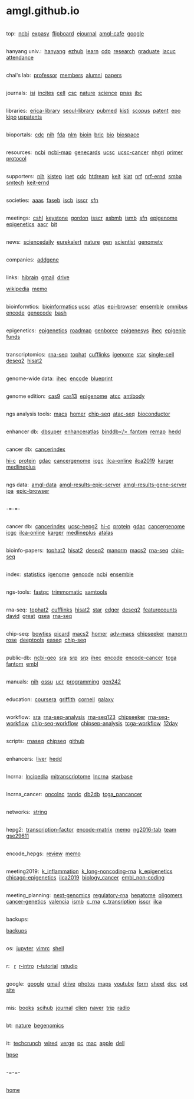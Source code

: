 # amgl.github.io

 
 

<br>top:&nbsp;
<a href="http://www.ncbi.nlm.nih.gov/Sitemap/index.html">ncbi</a>&nbsp;
<a href="http://www.expasy.org/">expasy</a>&nbsp;
<a href="https://flipboard.com/">flipboard</a>&nbsp;
<a href="https://information.hanyang.ac.kr/#/eds/ejournal/result?keyword=nature">ejournal</a>&nbsp;
<a href="http://cafe.naver.com/aprl.cafe">amgl-cafe</a>&nbsp;
<a href="http://www.google.com/ncr">google</a>&nbsp;

<br>hanyang univ.:&nbsp;
<a href="http://www.hanyang.ac.kr/">hanyang</a>&nbsp;
<a href="http://portal.hanyang.ac.kr/">ezhub</a>&nbsp;
<a href="https://learn.hanyang.ac.kr/">learn</a>&nbsp;
<a href="https://cdp.hanyang.ac.kr/">cdp</span></a>&nbsp;
<a href="http://ericaresearch.hanyang.ac.kr/">research</a>&nbsp;
<a href="http://www.sgs.hanyang.ac.kr/">graduate</a>&nbsp;
<a href="https://larc.hanyang.ac.kr:476/">iacuc</a>&nbsp;
<a href="https://check.hanyang.ac.kr/">attendance</a>&nbsp;

<br>chai's lab:&nbsp;
<a href="https://docs.google.com/document/d/1hAZFe5dXtwgXVcvvWHb7XQsmFF6Rh97SHpaKBtgK7Qc/edit?usp=sharing">professor</a>&nbsp;
<a href="https://docs.google.com/spreadsheets/d/105y6rK6SInNxWnmIw--XpV3xBdFi8Yc7du93dwO3p2c/edit?usp=sharing">members</a>&nbsp;
<a href="https://docs.google.com/spreadsheets/d/1avT7loKM3bIoJQnJJf9Vx8wzmGtClQzgDqD4RRX6_b8/edit?usp=sharing">alumni</a>&nbsp;
<a href="https://docs.google.com/document/d/1gl15mBdlcoeS9UCBciYmTgnnVt2xwxSt_JnfUEmwDfw/">papers</a>&nbsp;


<br>journals:&nbsp;
<a href="http://www.isiknowledge.com/">isi</a>&nbsp;
<a href="https://jcr.incites.thomsonreuters.com/">incites</a>&nbsp;
<a href="http://www.cell.com/">cell</a>&nbsp;
<a href="http://www.cell.com/cell-stem-cell/">csc</a>&nbsp;
<a href="http://www.nature.com/">nature</a>&nbsp;
<a href="http://www.scienceonline.org/">science</a>&nbsp;
<a href="http://www.pnas.org/">pnas</a>&nbsp;
<a href="http://www.jbc.org/">jbc</a>&nbsp;

<br>libraries:&nbsp;
<a href="http://information.hanyang.ac.kr/">erica-library</a>&nbsp;
<a href="http://library.hanyang.ac.kr/">seoul-library</a>&nbsp;
<a href="http://www.ncbi.nlm.nih.gov/pubmed/">pubmed</a>&nbsp;
<a href="http://www.kisti.re.kr/">kisti</a>&nbsp;
<a href="http://www.scopus.com/">scopus</a>&nbsp;
<a href="http://www.uspto.gov/">patent</a>&nbsp;
<a href="http://www.european-patent-office.org/">epo</a>&nbsp;
<a href="http://www.kipo.go.kr/">kipo</a>
<a href="http://www.freepatentsonline.com/">uspatents</a>&nbsp;

<br>bioportals:&nbsp;
<a href="http://www.cdc.gov/">cdc</a>&nbsp;
<a href="http://www.nih.gov/">nih</a>&nbsp;
<a href="http://www.fda.gov/">fda</a>&nbsp;
<a href="http://www.nlm.nih.gov/">nlm</a>&nbsp;
<a href="http://www.bioin.or.kr">bioin</a>&nbsp;
<a href="http://www.ibric.org/">bric</a>&nbsp;
<a href="http://www.bio.com/">bio</a>&nbsp;
<a href="http://www.biospace.com/">biospace</a>&nbsp;

<br>resources:&nbsp;
<a href="http://www.ncbi.nlm.nih.gov/">ncbi</a>&nbsp;
<a href="http://www.ncbi.nlm.nih.gov/Sitemap/index.html">ncbi-map</a>&nbsp;
<a href="http://www.genecards.org/">genecards</a>&nbsp;
<a href="http://genome.ucsc.edu/">ucsc</a>&nbsp;
<a href="http://genome-cancer.ucsc.edu/">ucsc-cancer</a>&nbsp;
<a href="http://www.genome.gov/10000375/">nhgri</a>&nbsp;
<a href="http://primer3plus.com/">primer</a>&nbsp;
<a href="http://www.protocol-online.org/">protocol</a>&nbsp;

<br>supporters:&nbsp;
<a href="http://projectreporter.nih.gov/">nih</a>&nbsp;
<a href="http://www.kistep.re.kr/">kistep</a>&nbsp;
<a href="http://www.ipet.re.kr/">ipet</a>&nbsp;
<a href="http://www.cdc.go.kr/">cdc</a>&nbsp;
<a href="http://www.htdream.kr/">htdream</a>&nbsp;
<a href="http://www.keit.re.kr/">keit</a>&nbsp;
<a href="http://www.kiat.or.kr/">kiat</a>&nbsp;
<a href="http://www.nrf.re.kr/">nrf</a>&nbsp;
<a href="http://ernd.nrf.re.kr/">nrf-ernd</a>&nbsp;
<a href="http://www.smba.go.kr/">smba</a>&nbsp;
<a href="http://www.smtech.go.kr/">smtech</a>&nbsp;
<a href="http://www.ernd.go.kr/">keit-ernd</a>&nbsp;

<br>societies:&nbsp;
<a href="http://www.aaas.org/">aaas</a>&nbsp;
<a href="http://www.faseb.org/">faseb</a>&nbsp;
<a href="http://www.iscb.org/">iscb</a>&nbsp;
<a href="http://www.isscr.org/">isscr</a>&nbsp;
<a href="http://web.sfn.org/">sfn</a>&nbsp;

<br>meetings:&nbsp;
<a href="https://meetings.cshl.edu/meetingshome.aspx">cshl</a>&nbsp;
<a href="http://www.keystonesymposia.org/">keystone</a>&nbsp;
<a href="http://www.grc.org/">gordon</a>&nbsp;
<a href="http://www.isscr.org/meetings-events/annual-meetings/isscr-annual-meeting-2019">isscr</a>&nbsp;
<a href="http://www.asbmb.org/meeting2019/">asbmb</a>&nbsp;
<a href="https://www.iscb.org/ismbeccb2019">ismb</a>&nbsp;
<a href="http://www.sfn.org/Meetings/Neuroscience-2019/">sfn</a>&nbsp;
<a href="http://epigenie.com/conferences">epigenome</a>&nbsp;
<a href="http://https://www.abcam.com/index.html?pageconfig=tradeshowsearch&intClassID=5">epigenetics</a>&nbsp;
<a href="https://www.aacr.org/Meetings/Pages/MeetingDetail.aspx?EventItemID=174">aacr</a>&nbsp;
<a href="http://www.bitcongress.com/cancer2019/">bit</a>&nbsp;

<br>news:&nbsp;
<a href="http://www.sciencedaily.com/">sciencedaily</a>&nbsp;
<a href="http://www.eurekalert.org/">eurekalert</a>&nbsp;
<a href="http://www.nature.com/news/">nature</a>&nbsp;
<a href="https://www.genengnews.com/">gen</a>&nbsp;
<a href="https://www.the-scientist.com/">scientist</a>&nbsp;
<a href="http://www.genome.gov/27532724">genometv</a>&nbsp;

<br>companies:&nbsp;
<a href="http://www.addgen.org/">addgene</a>&nbsp;

<br>links:&nbsp;
<a href="http://www.hibrain.net/">hibrain</a>&nbsp;
<a href="http://gmail.com/">gmail</a>&nbsp;
<a href="http://drive.google.com/">drive</a>&nbsp;
<!-- <a href="http://gen.lib.rus.ec/">books</a>&nbsp;-->
<a href="http://en.wikipedia.org/wiki/Main_Page/">wikipedia</a>&nbsp;
<a href="https://gene.hanyang.ac.kr/memo.html">memo</a>&nbsp;<br>


<br>bioinformtics:&nbsp;
<a href="http://scifeeds.com/category/life-science/bioinformatics/">bioinformatics</a>
<a href="http://genome.ucsc.edu/" target="_blank">ucsc</a>&nbsp;
<a href="http://www.genboree.org/epigenomeatlas/index.rhtml">atlas</a>&nbsp;
<a href="http://www.epigenomebrowser.org/">epi-browser</a>&nbsp;
<a href="http://useast.ensembl.org/info/docs/funcgen/regulation_sources.html" target="_blank">ensemble</a>&nbsp;
<a href="http://www.ncbi.nlm.nih.gov/geo/" target="_blank">omnibus</a>&nbsp;
<a href="http://www.genome.gov/26524507">encode</span></a>&nbsp;
<a href="https://www.gencodegenes.org/">genecode</a>&nbsp;
<a href="https://github.com/stephenturner/oneliners">bash</a>&nbsp;

<br>epigenetics:&nbsp;
<a href="http://scifeeds.com/category/life-science/epigenetics/">epigenetics</a>&nbsp;
<a href="http://www.roadmapepigenomics.org/">roadmap</span></a>&nbsp;
<a href="http://www.genboree.org/java-bin/login.jsp">genboree</a>&nbsp;
<a href="http://www.epigenesys.eu/">epigenesys</a>&nbsp;
<a href="http://ihec-epigenomes.net/">ihec</a>&nbsp;
<a href="http://www.epigenie.com/">epigenie</a>&nbsp;
<a href="http://commonfund.nih.gov/epigenomics/" target="_blank">funds</a>&nbsp;

<br>transcriptomics:&nbsp;
<a href="http://www.rna-seqblog.com/" rel="tag">rna-seq</a>&nbsp;
<a href="http://ccb.jhu.edu/software/tophat/index.shtml">tophat</a>&nbsp;
<a href="http://cufflinks.cbcb.umd.edu/">cufflinks</a>&nbsp;
<a href="http://support.illumina.com/sequencing/sequencing_software/igenome.html">igenome</a>&nbsp;
<a href="https://github.com/alexdobin/STAR">star</a>&nbsp;
<a href="https://hemberg-lab.github.io/scRNA.seq.course/">single-cell</a>&nbsp;
<a href="https://www.bioconductor.org/help/course-materials/2015/LearnBioconductorFeb2015/B02.1.1_RNASeqLab.html">deseq2</a>&nbsp;
<a href="https://pods.iplantcollaborative.org/wiki/display/TUT/RNA-seq+Tutorial-+HISAT2%2C+StringTie+and+Ballgown">hisat2</a>&nbsp;

<br>genome-wide data:&nbsp;
<a href="http://ihec-epigenomes.net/">ihec</a>&nbsp;
<a href="https://encodeproject.org/">encode</a>&nbsp;
<a href="http://www.blueprint-epigneome.eu/">blueprint</a>&nbsp;


<br>genome edition:&nbsp;
<a href="https://www.addgene.org/crispr/guide/">cas9</a>&nbsp;
<a href="https://www.broadinstitute.org/visuals/cas13-primer">cas13</a>&nbsp;
<a href="https://commonfund.nih.gov/epigenomics/programhighlights">epigenome</a>&nbsp;
<a href="http://www.atcc.org/">atcc</a>&nbsp;
<a href="http://www.antibodyresource.com/">antibody</a>&nbsp;

<br>ngs analysis tools:&nbsp;
<a href="https://github.com/taoliu/MACS/">macs</a>&nbsp;
<a href="http://homer.salk.edu/homer/ngs/">homer</a>&nbsp;
<a href="https://github.com/crazyhottommy/ChIP-seq-analysis">chip-seq</a>&nbsp;
<a href="https://sites.google.com/site/atacseqpublic/">atac-seq</a>&nbsp;
<a href="http://www.bioconductor.org/">bioconductor</a>&nbsp;<br>

<br>enhancer db:&nbsp;
<a href="https://omictools.com/dbsuper-tool">dbsuper</a>&nbsp;
<a href="http://enhanceratlas.org/">enhanceratlas</a>&nbsp;
<a href="http://http://bind-db.huji.ac.il/bindDB/default_new.php">binddb</>&nbsp;
<a href="http://fantom.gsc.riken.jp/5/">fantom</a>&nbsp;
<a href="http://pedagogix-tagc.univ-mrs.fr/remap/">remap</a>&nbsp;
<a href="http://http://zdzlab.einstein.yu.edu/1/hedd.php">hedd</a>&nbsp;

<br>cancer db:&nbsp;
<a href="http://www.cancerindex.org/geneweb/X070601.htm">cancerindex</a>&nbsp;
<!-- <a href="http://genome.ucsc.edu/cgi-bin/hgTracks?hgS_doOtherUser=submit&hgS_otherUserName=ygchai&hgS_otherUserSessionName=hg19%2Dhepg2%2Dnov052018">ucsc-hep</a>&nbsp;-->
<a href="http://promoter.bx.psu.edu/hi-c/index.html">hi-c</a>&nbsp;
<a href="https://www.proteinatlas.org/">protein</a>&nbsp;
<a href="https://gdac.broadinstitute.org">gdac</a>&nbsp;
<a href="https://portal.gdc.cancer.gov/">cancergenome</a>&nbsp;
<a href="https://dcc.icgc.org">icgc</a>&nbsp;
<a href="https://www.ilca-online.org">ilca-online</a>&nbsp;
<a href="https://www.ilca2019.org">ilca2019</a>&nbsp;
<a href="https://www.karger.com/Journal/Home/255487">karger</a>&nbsp;
<a href="https://medlineplus.gov/livercancer.html">medlineplus</a>&nbsp;

<br>ngs data:&nbsp;
<a href="http://gene.hanyang.ac.kr/amgl-ngs-data/">amgl-data</a>&nbsp;
<a href="http://166.104.249.97/">amgl-results-epic-server</a>&nbsp;
<a href="http://gene.hanyang.ac.kr/analysis/">amgl-results-gene-server</a>&nbsp;
<a href="http://www.ingenuity.com/">ipa</a>&nbsp;
<a href="http://166.104.249.95/">epic-browser</a>&nbsp;<br>


<br>-=-=-&nbsp;
<!--
<br>amgl-server:&nbsp;
<a href="https://gene.hanyang.ac.kr/2018/">2018</a>&nbsp;
<a href="https://gene.hanyang.ac.kr/2019/">2019</a>&nbsp;

<a href="https://gene.hanyang.ac.kr/eteam/">eteam</a>&nbsp;
<a href="https://gene.hanyang.ac.kr/eteam/HepG2-AMGL-NGS/Encode-HepG2/">encode-hepg2</a>&nbsp;
-->
<br>cancer db:&nbsp;
<a href="http://www.cancerindex.org/geneweb/X070601.htm">cancerindex</a>&nbsp;
<a href="http://genome.ucsc.edu/cgi-bin/hgTracks?hgS_doOtherUser=submit&hgS_otherUserName=ygchai&hgS_otherUserSessionName=hg19%2Dhepg2%2Dnov072018">ucsc-hepg2</a>&nbsp;
<a href="http://promoter.bx.psu.edu/hi-c/index.html">hi-c</a>&nbsp;
<a href="https://www.proteinatlas.org/">protein</a>&nbsp;
<a href="https://gdac.broadinstitute.org">gdac</a>&nbsp;
<a href="https://portal.gdc.cancer.gov/">cancergenome</a>&nbsp;
<a href="https://dcc.icgc.org">icgc</a>&nbsp;
<a href="https://www.ilca-online.org">ilca-online</a>&nbsp;
<a href="https://www.karger.com/Journal/Home/255487">karger</a>&nbsp;
<a href="https://medlineplus.gov/livercancer.html">medlineplus</a>&nbsp;
<a href="https://www.cell.com/pb-assets/consortium/pancanceratlas/pancani3/index.html">atalas</a>&nbsp;

<br>bioinfo-papers:&nbsp;
<a href="https://www.nature.com/articles/nprot.2012.016">tophat2</a>&nbsp;
<a href="https://www.nature.com/articles/nprot.2016.095">hisat2</a>&nbsp;
<a href="https://www.nature.com/articles/nprot.2013.099">deseq2</a>&nbsp;
<a href="https://genomebiology.biomedcentral.com/articles/10.1186/gb-2012-13-3-r16">manorm</a>&nbsp;
<a href="https://www.nature.com/articles/nprot.2012.101">macs2</a>&nbsp;
<a href="https://genomebiology.biomedcentral.com/articles/10.1186/s13059-016-0881-8">rna-seq</a>&nbsp;
<a href="https://academic.oup.com/bib/article/18/2/279/2453282">chip-seq</a>&nbsp;

<br>index:&nbsp;
<a href="https://www.gencodegenes.org/human/stats.html">statistics</a>&nbsp;
<a href="https://support.illumina.com/sequencing/sequencing_software/igenome.html">igenome</a>&nbsp;
<a href="https://www.gencodegenes.org/">gencode</a>&nbsp;
<a href="ftp://ftp.ncbi.nlm.nih.gov/genomes/">ncbi</a>&nbsp;
<a href="ftp://ftp.ensembl.org/pub/current_gtf/homo_sapiens/">ensemble</a>&nbsp;


<br>ngs-tools:&nbsp;
<a href="http://www.bioinformatics.babraham.ac.uk/projects/fastqc">fastqc</a>&nbsp;
<a href="http://www.usadellab.org/cms/?page=trimmomatic">trimmomatic</a>&nbsp;
<a href="http://www.htslib.org/">samtools</a>&nbsp;


<br>rna-seq:&nbsp;
<a href="https://ccb.jhu.edu/software/tophat/index.shtml">tophat2</a>&nbsp;
<a href="http://cole-trapnell-lab.github.io/cufflinks/">cufflinks</a>&nbsp;
<a href="https://ccb.jhu.edu/software/hisat2/index.shtml">hisat2</a>&nbsp;
<a href="https://github.com/alexdobin/STAR">star</a>&nbsp;
<a href="https://bioconductor.org/packages/release/bioc/html/edgeR.html">edger</a>&nbsp;
<a href="https://bioconductor.org/packages/release/bioc/html/DESeq2.html">deseq2</a>&nbsp;
<a href="http://bioinf.wehi.edu.au/featureCounts/">featurecounts</a>&nbsp;
<a href="http://david.ncifcrf.gov/tools.jsp">david</a>&nbsp;
<a href="http://bejerano.stanford.edu/great/public/html/">great</a>&nbsp;
<a href="http://software.broadinstitute.org/gsea/index.jsp">gsea</a>&nbsp;
<a href="http://libgen.iohttp://166.104.249.86/script/rnaseq.html/">rna-seq</a>&nbsp;



<br>chip-seq:&nbsp;
<a href="http://bowtie-bio.sourceforge.net/bowtie2/index.shtml">bowties</a>&nbsp;
<a href="http://broadinstitute.github.io/picard/">picard</a>&nbsp;
<a href="https://github.com/taoliu/MACS">macs2</a>&nbsp;
<a href="http://homer.ucsd.edu/homer/">homer</a>&nbsp;
<a href="https://github.com/taoliu/MACS/wiki/Advanced:-Call-peaks-using-MACS2-subcommands">adv-macs</a>&nbsp;
<a href="https://guangchuangyu.github.io/ChIPseeker/">chipseeker</a>&nbsp;
<a href="http://bcb.dfci.harvard.edu/~gcyuan/MAnorm/MAnorm.htm">manorm</a>&nbsp;
<a href="https://bitbucket.org/young_computation/rose">rose</a>&nbsp;
<a href="https://deeptools.readthedocs.io/en/latest/index.html">deeptools</a>&nbsp;
<a href="https://easeq.net/">easeq</a>&nbsp;
<a href="http://166.104.249.86/scripts/chip-seq.html/">chip-seq</a>&nbsp;

<br>public-db:&nbsp;
<a href="https://www.ncbi.nlm.nih.gov/gds/">ncbi-geo</a>&nbsp;
<a href="https://sra-download.ncbi.nlm.nih.gov/traces/sra28/SRR">sra</a>&nbsp;
<a href="ftp-trace.ncbi.nlm.nih.gov anonymous/sra/sra-instant/reads/ByStudy/sra/SRP/">srp</a>&nbsp;
<a href="ftp-trace.ncbi.nlm.nih.gov anonymous/sra/sra-instant/reads/ByStudy/sra/SRP/">srp</a>&nbsp;
<a href="http://ihec-epigenomes.net/">ihec</a>&nbsp;
<a href="https://encodeproject.org/">encode</a>&nbsp;
<a href="https://www.encodeproject.org/matrix/?type=Experiment">encode-cancer</a>&nbsp;
<a href="https://cancergenome.nih.gov/">tcga</a>&nbsp;
<a href="http://fantom.gsc.riken.jp/data/">fantom</a>&nbsp;
<a href="https://www.ebi.ac.uk/ena">embl</a>&nbsp;

<br>manuals:&nbsp;
<a href="https://nihlibrary.nih.gov/services/bioinformatics-support/online-bioinformatics-tutorials">nih</a>&nbsp;
<a href="https://github.com/ossu/bioinformatics">ossu</a>&nbsp;
<a href="http://manuals.bioinformatics.ucr.edu/home">ucr</a>&nbsp;
<a href="https://www.reddit.com/r/learnprogramming/wiki/faq#wiki_getting_started">programming</a>&nbsp;
<a href="https://girke.bioinformatics.ucr.eud/GEN242/">gen242</a>&nbsp;

<br>education:&nbsp;
<a href="https://www.coursera.org/specialization/genomic-data-science/">coursera</a>&nbsp;
<a href="https://github.com/griffithlab/rnaseq_tutorial/">griffith</a>&nbsp;
<a href="http://chagall.med.cornell.edu/RNASEQcourse/">cornell</a>&nbsp;
<a href="https://galaxyproject.github.io/training-material/">galaxy</a>&nbsp;


<br>workflow:&nbsp;
<a href="https://bioinformatics-core-shared-training.github.io/RNAseq-R/getting-raw-reads.nb.html">sra</a>&nbsp;
<a href="https://bioinformatics-core-shared-training.github.io/RNAseq-R/">rna-seq-analysis</a>&nbsp;
<a href="https://www.bioconductor.org/help/workflows/RNAseq123/">rna-seq123</a>&nbsp;
<a href="http://bioconductor.org/packages/release/bioc/vignettes/ChIPseeker/inst/doc/ChIPseeker.html">chipseeker</a>&nbsp;
<a href="https://www.bioconductor.org/help/workflows/rnaseqGene/">rna-seq-workflow</a>&nbsp;
<a href="http://biocluster.ucr.edu/~rkaundal/workshops/R_feb2016/ChIPseq/ChIPseq.html">chip-seq-workflow</a>&nbsp;
<a href="https://github.com/crazyhottommy/ChIP-seq-analysis">chipsep-analysis</a>&nbsp;
<a href="https://f1000research.com/articles/5-1542/v1">tcga-workflow</a>&nbsp;
<a href="https://github.com/hbctraining/In-depth-NGS-Data-Analysis-Course">12day</a>&nbsp;


<br>scripts:&nbsp;
<a href="http://166.104.249.86/scripts/rnaseq.html/">rnaseq</a>&nbsp;
<a href="http://166.104.249.86/scripts/chipseq.html/">chipseq</a>&nbsp;
<a href="http://github.com/">github</a>&nbsp;

<br>enhancers:&nbsp;
<a href="http://166.104.249.86/bioinfo/results/hs_liver/fantom/">liver</a>&nbsp;
<a href="http://http://zdzlab.einstein.yu.edu/1/hedd.php">hedd</a>&nbsp;

<br>lncrna:&nbsp;
<a href="https://lncipedia.org/">lncipedia</a>&nbsp;
<a href="http://mitranscriptome.org/">mitranscriptome</a>&nbsp;
<a href="https://www.lncrnablog.com/">lncrna</a>&nbsp;
<a href="http://starbase.sysu.edu.cn/">starbase</a>&nbsp;

<br>lncrna_cancer:&nbsp;
<a href="http://www.oncolnc.org/">oncolnc</a>&nbsp;
<a href="https://www.tanric.org/">tanric</a>&nbsp;
<a href="https://biodbnet-abcc.ncifcrf.gov/">db2db</a>&nbsp;
<a href="https://www.synapse.org/#!Synapse:syn300013/files/">tcga_pancancer</a>&nbsp;


<br>networks:&nbsp;
<a href="https://string-db.org/">string</a>&nbsp;



<br>hepg2:&nbsp;
<a href="http://pedagogix-tagc.univ-mrs.fr/remap/index.php?page=ct">transcription-factor</a>&nbsp;
<a href="http://genome.ucsc.edu/ENCODE/dataMatrix/encodeDataMatrixHuman.html">encode-matrix</a>&nbsp;
<a href="https://docs.google.com/presentation/d/1jwfUUgynLEdW15QGWhQDaCx2HM3NtC6oQgDezyluZ9A/edit#slide=id.g4a7da1b9e6_0_0">memo</a>&nbsp;
<a href="https://docs.google.com/spreadsheets/d/1ZLPNq8Vk46xlMw51gLUv9S-T_PKz4Xv1Wb-UdnMIJC4/edit?usp=sharing">ng2016-tab</a>&nbsp;
<a href="http://epic.hanyang.ac.kr/~amgl/team">team</a>&nbsp;
<a href="https://www.ncbi.nlm.nih.gov/geo/query/acc.cgi?acc=GSE29611">gse29611</a>&nbsp;

<br>encode_hepgs:&nbsp;
<a href="https://docs.google.com/presentation/d/1wXqVvACenXUChH6zMjtXTKYYqCZW4mgFZ3ts0am3e1c/edit#slide=id.p">review</a>&nbsp;
<a href="">memo</a>&nbsp;
<a href=""></a>&nbsp;


<br>meeting2019:&nbsp;
<a href="https://www.keystonesymposia.org/index.cfm?e=web.Meeting.Program&meetingid=1621">k_inflammation</a>&nbsp;
<a href="https://www.keystonesymposia.org/index.cfm?e=web.Meeting.Program&meetingid=1603">k_long-noncoding-rna</a>&nbsp;
<a href="https://www.keystonesymposia.org/index.cfm?e=web.Meeting.Program&meetingid=1607">k_epigenetics</a>&nbsp;
<a href="https://www.nature.com/natureconferences/cs19/index.html">chicago-epigenetics</a>&nbsp;
<a href="https://www.ilca2019.org">ilca2019</a>&nbsp;
<a href="https://meetings.cshl.edu/meetings.aspx?meet=TUMBIO&year=19">biology_cancer</a>&nbsp;
<a href="https://www.embo-embl-symposia.org/symposia/2019/EES19-10/">embl_non-coding</a>&nbsp;


<br>meeting_planning:&nbsp;
<a href="https://www.nature.com/natureconferences/nextgen19/index.html">next-genomics</a>&nbsp;
<a href="http://www.cell-symposia.com/rnas-2019/">regulatory-rna</a>&nbsp;
<a href="https://www.omicsonline.org/conferences-list/hepatocellular-carcinoma">hepatome</a>&nbsp;
<a href="https://www.grc.org/nucleosides-nucleotides-and-oligonucleotides-conference/2019/">oligomers</a>&nbsp;
<a href="https://www.grc.org/cancer-genetics-and-epigenetics-conference/2019/">cancer-genetics</a>&nbsp;
<a href="https://www.biomarker2018.com/index.php/welcome">valencia</a>&nbsp;
<a href="https://www.iscb.org/ismbeccb2019">ismb</a>&nbsp;
<a href="https://meetings.cshl.edu/meetings.aspx?meet=RNATX&year=19">c_rna</a>&nbsp;
<a href="https://meetings.cshl.edu/meetings.aspx?meet=MOET&year=19">c_transription</a>&nbsp;
<a href="http://www.isscr.org/meetings-events/annual-meetings/isscr-annual-meeting-2019">isscr</a>&nbsp;
<a href="https://www.ilca-online.org/events-calendar/">ilca</a>&nbsp;

<br>backups:&nbsp;
<!-- "http://Volumes/YGCHAI/EPIC_NGS/EpiC_NGS_FINAL_DATA/FASTQGZ-EPIC-FILES/rsync-feb192016.sh">FASTQ</a>&nbsp; -->
<a href="http://166.104.249.86/backup.html/">backups</a>&nbsp;

<br>os:&nbsp;
<a href="http://colab.research.google.com/">jupyter</a>&nbsp;
<a href="https://github.com/amix/vimrc">vimrc</a>&nbsp;
<a href="https://explainshell.com">shell</a>&nbsp;

<br>r: &nbsp;
<a href="https://www.statmethods.net/r-tutorial/index.html">r</a>&nbsp;
<a href="https://www.computerworld.com/article/2497143/business-intelligence/business-intelligence-beginner-s-guide-to-r-introduction.html#tk.ctw-infsb">r-intro</a>&nbsp;
<a href="https://www.tutorialspoint.com/r/">r-tutorial</a>&nbsp;
<a href="https://www.rstudio.com/online-learning/">rstudio</a>&nbsp;

<br>google:&nbsp;
<a href="https://www.google.com/ncr">google</a>&nbsp;
<a href="https://www.google.com/gmail/about/">gmail</a>&nbsp;
<a href="https://www.google.com/intl/en/drive/">drive</a>&nbsp;
<a href="https://photos.google.com/">photos</a>&nbsp;
<a href="https://www.google.com/maps/">maps</a>&nbsp;
<a href="https://www.youtube.com/">youtube</a>&nbsp;
<a href="https://docs.google.com/forms/d/1UwHAu1Q155lJOUqHebd5rYb39TqaRxwz7hFFFvKkB5w/edit">form</a>&nbsp;
<a href="https://docs.google.com/spreadsheets/d/1nRcECLu74IE0mQ0hFTRcVjmd43hEXNCqvkKwMvNv7TY/edit#gid=0">sheet</a>&nbsp;
<a href="https://docs.google.com/document/d/1kFwgZBAEofvmVCW571w2dyQ3Md_EB_zeRYGkQToD1_Y/edit">doc</a>&nbsp;
<a href="https://docs.google.com/presentation/d/1vUrC6_Ze7NhHvX1kXPTyTWuKy0loJnLiLLo97_6RgUI/edit#slide=id.p">ppt</a>&nbsp;
<a href="https://sites.google.com/s/1zKs70cr2U_oEUNnCmZzPclMPXvCVuwb_/p/1rHMNi7Lq4BTRQuhN5beomgweQrHRDRwV/edit">site</a>&nbsp;


<br>mis:&nbsp;
<a href="http://libgen.io/">books</a>&nbsp;
<a href="http://80.82.77.83/">scihub</a>&nbsp;
<a href="https://libgen.pw/">journal</a>&nbsp;
<a href="https://www.clien.net/service/">clien</a>&nbsp;
<a href="https://naver.com/">naver</a>&nbsp;
<a href="https://www.tripadvisor.com">trip</a>&nbsp;
<a href="http://www.radioswissclassic.ch/en">radio</a>&nbsp;


<br>bt:&nbsp;
<a href="https://www.nature.com/news">nature</a>&nbsp;
<a href="http://www.begenomics.com/">begenomics</a>&nbsp;


<br>it:&nbsp;
<a href="https://techcrunch.com/">techcrunch</a>&nbsp;
<a href="https://www.wired.com/">wired</a>&nbsp;
<a href="https://www.theverge.com/">verge</a>&nbsp;
<a href="https://www.pcmag.com/">pc</a>&nbsp;
<a href="https://www.macworld.com/">mac</a>&nbsp;
<a href="https://www.macrumors.com/">apple</a>&nbsp;
<a href="https://www.dell.com/">dell</a>&nbsp;

<a href="https://docs.google.com/presentation/d/1iC9TQ4zzovrYfeCqnydRt0P0HqoBSUE8OLTN88krdYA/edit#slide=id.g4c18363591_0_74">hpse</a>&nbsp;


<br>-=-=-&nbsp;<br>

<br>
<a href="https://gene.hanyang.ac.kr/">home</a>&nbsp;
<!-- style added on Dec.28th, 2018 github.com/flazz/vim-colorschemes -->


<style type="text/css">
    /* loading */
    .lt-sk-three-bounce {
      margin: 2px auto;
      width: 100%;
      text-align: center; }
      .lt-sk-three-bounce .lt-sk-child {
        width: 5px;
        height: 5px;
        background-color: #333;
        border-radius: 100%;
        display: inline-block;
        -webkit-animation: lt-sk-three-bounce 1.4s ease-in-out 0s infinite both;
                animation: lt-sk-three-bounce 1.4s ease-in-out 0s infinite both; }
      .lt-sk-three-bounce .lt-sk-bounce1 {
        -webkit-animation-delay: -0.32s;
                animation-delay: -0.32s; }
      .lt-sk-three-bounce .lt-sk-bounce2 {
        -webkit-animation-delay: -0.16s;
                animation-delay: -0.16s; }

    @-webkit-keyframes lt-sk-three-bounce {
      0%, 80%, 100% {
        -webkit-transform: scale(0);
                transform: scale(0); }
      40% {
        -webkit-transform: scale(1);
                transform: scale(1); } 

    @keyframes lt-sk-three-bounce {
      0%, 80%, 100% {
        -webkit-transform: scale(0);
                transform: scale(0); }
      40% {
        -webkit-transform: scale(1);
                transform: scale(1); } 
  </style></body></html>





